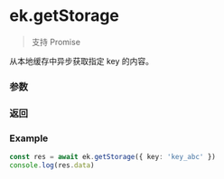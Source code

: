 # ek.getStorage

> <Icon type="success" /> 支持 Promise

从本地缓存中异步获取指定 key 的内容。

### 参数

<Props :data="props" options />

### 返回

<Results :data="results" />

### Example

```ts
const res = await ek.getStorage({ key: 'key_abc' })
console.log(res.data)
```

<script setup>
const props = [
    {
        name: "key", 
        type: "string",
        default: "",
        required: true, 
        desc: "本地缓存中指定的 key", 
        version: "0.1.0"
    },
]

const results = [
  {
    name: 'data',
    type: 'any',
    desc: 'key 对应的内容',
    version: '0.1.0',
  },
]
</script>

